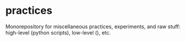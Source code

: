# practices
Monorepository for miscellaneous practices, experiments, and raw stuff: high-level (python scripts), low-level (), etc.
